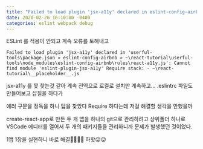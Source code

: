 ```yaml
---
title: "Failed to load plugin 'jsx-a11y' declared in eslint-config-airbnb"
date: 2020-02-26 16:10:00 -0400
categories: eslint webpack debug
---
```


ESLint 를 적용이 안되고 계속 오류를 토해내고

```
Failed to load plugin 'jsx-a11y' declared in 'userful-tools\package.json » eslint-config-airbnb » ~\react-tutorial\userful-tools\node_modules\eslint-config-airbnb\rules\react-a11y.js': Cannot find module 'eslint-plugin-jsx-a11y' Require stack: - ~\react-tutorial\__placeholder__.js
```

jsx-a11y 를 못 찾는것 같아 계속 전역으로 로컬로 설치만 계속하고...
.eslintrc 파일도 만들어보고 삽질을 하다가

에러 구문을 정독을 하니 답을 찾았다
Require 하다는데 저걸 해결할 생각을 안했을까

create-react-app로 만든 두 개 앱을 하나의 git으로 관리하려고
상위폴더 하나로 VSCode 에디터를 열어서 두 개의 패키지들을 관리하니까 문제가 발생했던 것이었다.

1앱 1창을 실현하니 바로 해결🤦‍♂️🤦‍♂️
하핫😜😜

